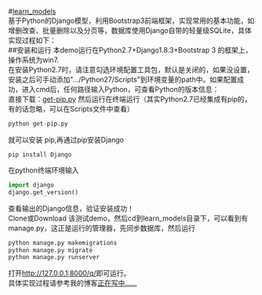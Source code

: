 
#[learn_models](https://github.com/Dstone11/learn_models)  
基于Python的Django模型，利用Bootstrap3前端框架，实现常用的基本功能，如增删改查、批量删除以及分页等，数据库使用Django自带的轻量级SQLite，具体实现过程如下：<br>
##安装和运行
本demo运行在Python2.7+Django1.8.3+Bootstrap 3 的框架上，操作系统为win7.<br> 
在安装Python2.7时，请注意勾选环境配置工具包，默认是关闭的，如果没设置，安装之后可手动添加"…/Python27/Scripts"到环境变量的path中。如果配置成功，进入cmd后，任何路径输入Python，可查看Python的版本信息：<br>
直接下载：[get-pip.py](https://bootstrap.pypa.io/get-pip.py) 然后运行在终端运行（其实Python2.7已经集成有pip的，有的话忽略，可以在Scripts文件中查看） 
```python
python get-pip.py
```
就可以安装 pip,再通过pip安装Django
```pip
pip install Django
```
在python终端环境输入
```python
import django
django.get_version()
```
查看输出的Django信息，验证安装成功！<br>
Clone或Download 该测试demo，然后cd到learn_models目录下，可以看到有manage.py，这正是运行的管理器，先同步数据库，然后运行
```python
python manage.py makemigrations
python manage.py migrate
python manage.py runserver
```
打开<http://127.0.0.1:8000/q/>即可运行。<br>
具体实现过程请参考我的博客[正在写中……](http://www.cnblogs.com/dingshilei/)




